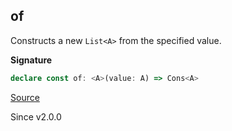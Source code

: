 ## of

Constructs a new `List<A>` from the specified value.

**Signature**

```ts
declare const of: <A>(value: A) => Cons<A>
```

[Source](https://github.com/Effect-TS/effect/tree/main/packages/effect/src/List.ts#L277)

Since v2.0.0